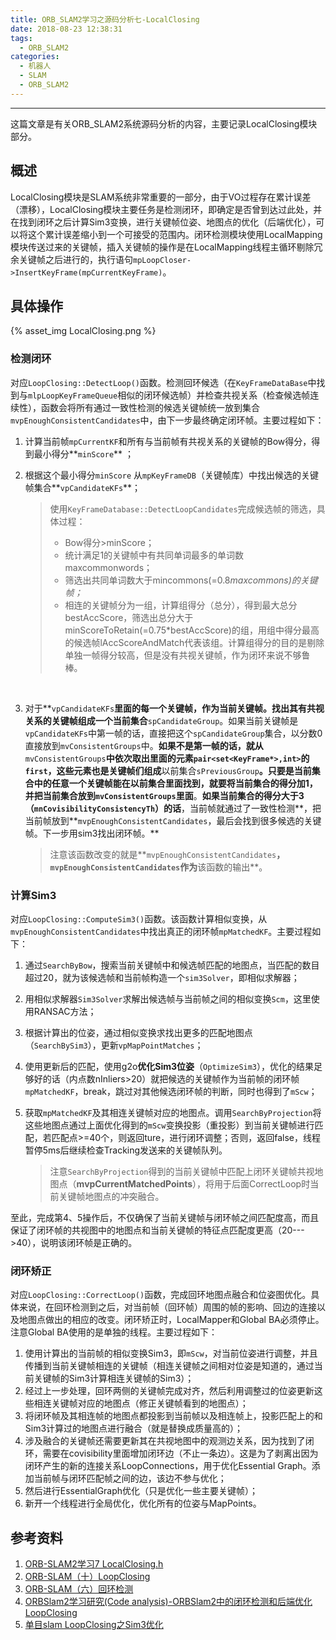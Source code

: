 ```yaml
---
title: ORB_SLAM2学习之源码分析七-LocalClosing
date: 2018-08-23 12:38:31
tags: 
  - ORB_SLAM2
categories: 
  - 机器人
  - SLAM
  - ORB_SLAM2
---
```


---

这篇文章是有关ORB_SLAM2系统源码分析的内容，主要记录LocalClosing模块部分。

<!--more--->

## 概述

LocalClosing模块是SLAM系统非常重要的一部分，由于VO过程存在累计误差（漂移），LocalClosing模块主要任务是检测闭环，即确定是否曾到达过此处，并在找到闭环之后计算Sim3变换，进行关键帧位姿、地图点的优化（后端优化），可以将这个累计误差缩小到一个可接受的范围内。闭环检测模块使用LocalMapping模块传送过来的关键帧，插入关键帧的操作是在LocalMapping线程主循环剔除冗余关键帧之后进行的，执行语句`mpLoopCloser->InsertKeyFrame(mpCurrentKeyFrame)`。

## 具体操作

{% asset_img LocalClosing.png %}

### 检测闭环

对应`LoopClosing::DetectLoop()`函数。检测回环候选（在`KeyFrameDataBase`中找到与`mlpLoopKeyFrameQueue`相似的闭环候选帧）并检查共视关系（检查候选帧连续性），函数会将所有通过一致性检测的候选关键帧统一放到集合`mvpEnoughConsistentCandidates`中，由下一步最终确定闭环帧。主要过程如下：

1. 计算当前帧`mpCurrentKF`和所有与当前帧有共视关系的关键帧的Bow得分，得到最小得分**`minScore`** ；

2. 根据这个最小得分`minScore` 从`mpKeyFrameDB`（关键帧库）中找出候选的关键帧集合**`vpCandidateKFs`**；

   > 使用`KeyFrameDatabase::DetectLoopCandidates`完成候选帧的筛选，具体过程：
   >
   > - Bow得分>minScore；
   > - 统计满足1的关键帧中有共同单词最多的单词数maxcommonwords；
   > - 筛选出共同单词数大于mincommons(=0.8*maxcommons)的关键帧；*
   > - 相连的关键帧分为一组，计算组得分（总分），得到最大总分bestAccScore，筛选出总分大于minScoreToRetain(=0.75*bestAccScore)的组，用组中得分最高的候选帧lAccScoreAndMatch代表该组。计算组得分的目的是剔除单独一帧得分较高，但是没有共视关键帧，作为闭环来说不够鲁棒。

   ​

3. 对于**`vpCandidateKFs`**里面的每一个关键帧，作为当前关键帧。找出其有共视关系的关键帧组成一个当前集合**`spCandidateGroup`。如果当前关键帧是`vpCandidateKFs`中第一帧的话，直接把这个`spCandidateGroup`集合，以分数0直接放到`mvConsistentGroups`中。**如果不是第一帧的话，就从**`mvConsistentGroups`**中依次取出里面的元素`pair<set<KeyFrame*>,int>`的`first`，这些元素也是关键帧们组成**以前集合`sPreviousGroup`**。只要是当前集合中的任意一个关键帧能在以前集合里面找到，就要将当前集合的得分加1，并把当前集合放到`mvConsistentGroups`里面**。**如果当前集合的得分大于3（`mnCovisibilityConsistencyTh`）的话**，当前帧就通过了一致性检测**，把当前帧放到**`mvpEnoughConsistentCandidates`，最后会找到很多候选的关键帧。下一步用sim3找出闭环帧。**

   > 注意该函数改变的就是**`mvpEnoughConsistentCandidates`**，`mvpEnoughConsistentCandidates`作为**该函数的输出**。

### 计算Sim3

对应`LoopClosing::ComputeSim3()`函数。该函数计算相似变换，从`mvpEnoughConsistentCandidates`中找出真正的闭环帧`mpMatchedKF`。主要过程如下：

1. 通过`SearchByBow`，搜索当前关键帧中和候选帧匹配的地图点，当匹配的数目超过20，就为该候选帧和当前帧构造一个`sim3Solver`，即相似求解器；

2. 用相似求解器`Sim3Solver`求解出候选帧与当前帧之间的相似变换`Scm`，这里使用RANSAC方法；

3. 根据计算出的位姿，通过相似变换求找出更多的匹配地图点（`SearchBySim3`），更新`vpMapPointMatches`；

4. 使用更新后的匹配，使用g2o**优化Sim3位姿**（`OptimizeSim3`），优化的结果足够好的话（内点数nInliers>20）就把候选的关键帧作为当前帧的闭环帧`mpMatchedKF`，break，跳过对其他候选闭环帧的判断，同时也得到了`mScw`；

5. 获取`mpMatchedKF`及其相连关键帧对应的地图点。调用`SearchByProjection`将这些地图点通过上面优化得到的`mScw`变换投影（重投影）到当前关键帧进行匹配，若匹配点>=40个，则返回ture，进行闭环调整；否则，返回false，线程暂停5ms后继续检查Tracking发送来的关键帧队列。

   > 注意`SearchByProjection`得到的当前关键帧中匹配上闭环关键帧共视地图点（**mvpCurrentMatchedPoints**），将用于后面CorrectLoop时当前关键帧地图点的冲突融合。

至此，完成第4、5操作后，不仅确保了当前关键帧与闭环帧之间匹配度高，而且保证了闭环帧的共视图中的地图点和当前关键帧的特征点匹配度更高（20--->40），说明该闭环帧是正确的。

### 闭环矫正

对应`LoopClosing::CorrectLoop()`函数，完成回环地图点融合和位姿图优化。具体来说，在回环检测到之后，对当前帧（回环帧）周围的帧的影响、回边的连接以及地图点做出的相应的改变。闭环矫正时，LocalMapper和Global BA必须停止。注意Global BA使用的是单独的线程。主要过程如下：

1. 使用计算出的当前帧的相似变换Sim3，即`mScw`，对当前位姿进行调整，并且传播到当前关键帧相连的关键帧（相连关键帧之间相对位姿是知道的，通过当前关键帧的Sim3计算相连关键帧的Sim3）；
2. 经过上一步处理，回环两侧的关键帧完成对齐，然后利用调整过的位姿更新这些相连关键帧对应的地图点（修正关键帧看到的地图点）；
3. 将闭环帧及其相连帧的地图点都投影到当前帧以及相连帧上，投影匹配上的和Sim3计算过的地图点进行融合（就是替换成质量高的）；
4. 涉及融合的关键帧还需要更新其在共视地图中的观测边关系，因为找到了闭环，需要在covisibility里面增加闭环边（不止一条边）。这是为了剥离出因为闭环产生的新的连接关系LoopConnections，用于优化Essential Graph。添加当前帧与闭环匹配帧之间的边，该边不参与优化；
5. 然后进行EssentialGraph优化（只是优化一些主要关键帧）；
6. 新开一个线程进行全局优化，优化所有的位姿与MapPoints。

## 参考资料

1. [ORB-SLAM2学习7 LocalClosing.h](https://www.cnblogs.com/panda1/p/7001042.html)
2. [ORB-SLAM（十）LoopClosing](https://www.cnblogs.com/shang-slam/p/6444037.html)
3. [ORB-SLAM（六）回环检测](https://www.cnblogs.com/luyb/p/5599042.html)
4. [ORBSlam2学习研究(Code analysis)-ORBSlam2中的闭环检测和后端优化LoopClosing](https://blog.csdn.net/chishuideyu/article/details/76165461)
5. [单目slam LoopClosing之Sim3优化](https://blog.csdn.net/stihy/article/details/62219842?locationNum=8&fps=1)
